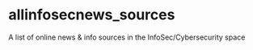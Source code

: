 # allinfosecnews_sources
A list of online news &amp; info sources in the InfoSec/Cybersecurity space
